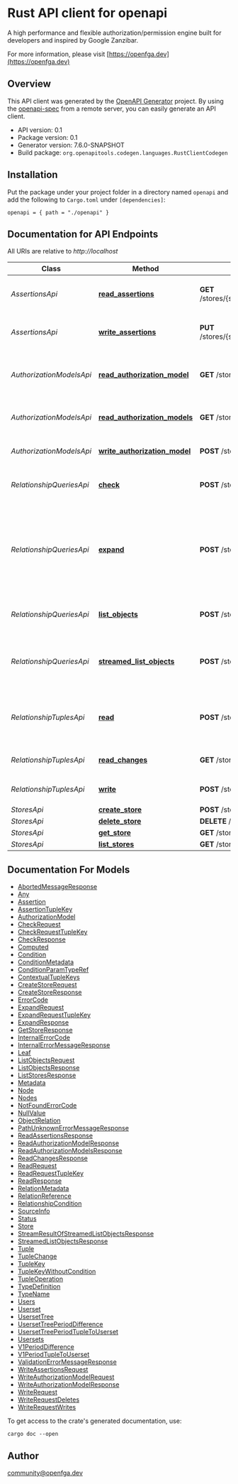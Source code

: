 # Rust API client for openapi

A high performance and flexible authorization/permission engine built for developers and inspired by Google Zanzibar.

For more information, please visit [https://openfga.dev](https://openfga.dev)

## Overview

This API client was generated by the [OpenAPI Generator](https://openapi-generator.tech) project.  By using the [openapi-spec](https://openapis.org) from a remote server, you can easily generate an API client.

- API version: 0.1
- Package version: 0.1
- Generator version: 7.6.0-SNAPSHOT
- Build package: `org.openapitools.codegen.languages.RustClientCodegen`

## Installation

Put the package under your project folder in a directory named `openapi` and add the following to `Cargo.toml` under `[dependencies]`:

```
openapi = { path = "./openapi" }
```

## Documentation for API Endpoints

All URIs are relative to *http://localhost*

Class | Method | HTTP request | Description
------------ | ------------- | ------------- | -------------
*AssertionsApi* | [**read_assertions**](docs/AssertionsApi.md#read_assertions) | **GET** /stores/{store_id}/assertions/{authorization_model_id} | Read assertions for an authorization model ID
*AssertionsApi* | [**write_assertions**](docs/AssertionsApi.md#write_assertions) | **PUT** /stores/{store_id}/assertions/{authorization_model_id} | Upsert assertions for an authorization model ID
*AuthorizationModelsApi* | [**read_authorization_model**](docs/AuthorizationModelsApi.md#read_authorization_model) | **GET** /stores/{store_id}/authorization-models/{id} | Return a particular version of an authorization model
*AuthorizationModelsApi* | [**read_authorization_models**](docs/AuthorizationModelsApi.md#read_authorization_models) | **GET** /stores/{store_id}/authorization-models | Return all the authorization models for a particular store
*AuthorizationModelsApi* | [**write_authorization_model**](docs/AuthorizationModelsApi.md#write_authorization_model) | **POST** /stores/{store_id}/authorization-models | Create a new authorization model
*RelationshipQueriesApi* | [**check**](docs/RelationshipQueriesApi.md#check) | **POST** /stores/{store_id}/check | Check whether a user is authorized to access an object
*RelationshipQueriesApi* | [**expand**](docs/RelationshipQueriesApi.md#expand) | **POST** /stores/{store_id}/expand | Expand all relationships in userset tree format, and following userset rewrite rules.  Useful to reason about and debug a certain relationship
*RelationshipQueriesApi* | [**list_objects**](docs/RelationshipQueriesApi.md#list_objects) | **POST** /stores/{store_id}/list-objects | List all objects of the given type that the user has a relation with
*RelationshipQueriesApi* | [**streamed_list_objects**](docs/RelationshipQueriesApi.md#streamed_list_objects) | **POST** /stores/{store_id}/streamed-list-objects | [EXPERIMENTAL] Stream all objects of the given type that the user has a relation with
*RelationshipTuplesApi* | [**read**](docs/RelationshipTuplesApi.md#read) | **POST** /stores/{store_id}/read | Get tuples from the store that matches a query, without following userset rewrite rules
*RelationshipTuplesApi* | [**read_changes**](docs/RelationshipTuplesApi.md#read_changes) | **GET** /stores/{store_id}/changes | Return a list of all the tuple changes
*RelationshipTuplesApi* | [**write**](docs/RelationshipTuplesApi.md#write) | **POST** /stores/{store_id}/write | Add or delete tuples from the store
*StoresApi* | [**create_store**](docs/StoresApi.md#create_store) | **POST** /stores | Create a store
*StoresApi* | [**delete_store**](docs/StoresApi.md#delete_store) | **DELETE** /stores/{store_id} | Delete a store
*StoresApi* | [**get_store**](docs/StoresApi.md#get_store) | **GET** /stores/{store_id} | Get a store
*StoresApi* | [**list_stores**](docs/StoresApi.md#list_stores) | **GET** /stores | List all stores


## Documentation For Models

 - [AbortedMessageResponse](docs/AbortedMessageResponse.md)
 - [Any](docs/Any.md)
 - [Assertion](docs/Assertion.md)
 - [AssertionTupleKey](docs/AssertionTupleKey.md)
 - [AuthorizationModel](docs/AuthorizationModel.md)
 - [CheckRequest](docs/CheckRequest.md)
 - [CheckRequestTupleKey](docs/CheckRequestTupleKey.md)
 - [CheckResponse](docs/CheckResponse.md)
 - [Computed](docs/Computed.md)
 - [Condition](docs/Condition.md)
 - [ConditionMetadata](docs/ConditionMetadata.md)
 - [ConditionParamTypeRef](docs/ConditionParamTypeRef.md)
 - [ContextualTupleKeys](docs/ContextualTupleKeys.md)
 - [CreateStoreRequest](docs/CreateStoreRequest.md)
 - [CreateStoreResponse](docs/CreateStoreResponse.md)
 - [ErrorCode](docs/ErrorCode.md)
 - [ExpandRequest](docs/ExpandRequest.md)
 - [ExpandRequestTupleKey](docs/ExpandRequestTupleKey.md)
 - [ExpandResponse](docs/ExpandResponse.md)
 - [GetStoreResponse](docs/GetStoreResponse.md)
 - [InternalErrorCode](docs/InternalErrorCode.md)
 - [InternalErrorMessageResponse](docs/InternalErrorMessageResponse.md)
 - [Leaf](docs/Leaf.md)
 - [ListObjectsRequest](docs/ListObjectsRequest.md)
 - [ListObjectsResponse](docs/ListObjectsResponse.md)
 - [ListStoresResponse](docs/ListStoresResponse.md)
 - [Metadata](docs/Metadata.md)
 - [Node](docs/Node.md)
 - [Nodes](docs/Nodes.md)
 - [NotFoundErrorCode](docs/NotFoundErrorCode.md)
 - [NullValue](docs/NullValue.md)
 - [ObjectRelation](docs/ObjectRelation.md)
 - [PathUnknownErrorMessageResponse](docs/PathUnknownErrorMessageResponse.md)
 - [ReadAssertionsResponse](docs/ReadAssertionsResponse.md)
 - [ReadAuthorizationModelResponse](docs/ReadAuthorizationModelResponse.md)
 - [ReadAuthorizationModelsResponse](docs/ReadAuthorizationModelsResponse.md)
 - [ReadChangesResponse](docs/ReadChangesResponse.md)
 - [ReadRequest](docs/ReadRequest.md)
 - [ReadRequestTupleKey](docs/ReadRequestTupleKey.md)
 - [ReadResponse](docs/ReadResponse.md)
 - [RelationMetadata](docs/RelationMetadata.md)
 - [RelationReference](docs/RelationReference.md)
 - [RelationshipCondition](docs/RelationshipCondition.md)
 - [SourceInfo](docs/SourceInfo.md)
 - [Status](docs/Status.md)
 - [Store](docs/Store.md)
 - [StreamResultOfStreamedListObjectsResponse](docs/StreamResultOfStreamedListObjectsResponse.md)
 - [StreamedListObjectsResponse](docs/StreamedListObjectsResponse.md)
 - [Tuple](docs/Tuple.md)
 - [TupleChange](docs/TupleChange.md)
 - [TupleKey](docs/TupleKey.md)
 - [TupleKeyWithoutCondition](docs/TupleKeyWithoutCondition.md)
 - [TupleOperation](docs/TupleOperation.md)
 - [TypeDefinition](docs/TypeDefinition.md)
 - [TypeName](docs/TypeName.md)
 - [Users](docs/Users.md)
 - [Userset](docs/Userset.md)
 - [UsersetTree](docs/UsersetTree.md)
 - [UsersetTreePeriodDifference](docs/UsersetTreePeriodDifference.md)
 - [UsersetTreePeriodTupleToUserset](docs/UsersetTreePeriodTupleToUserset.md)
 - [Usersets](docs/Usersets.md)
 - [V1PeriodDifference](docs/V1PeriodDifference.md)
 - [V1PeriodTupleToUserset](docs/V1PeriodTupleToUserset.md)
 - [ValidationErrorMessageResponse](docs/ValidationErrorMessageResponse.md)
 - [WriteAssertionsRequest](docs/WriteAssertionsRequest.md)
 - [WriteAuthorizationModelRequest](docs/WriteAuthorizationModelRequest.md)
 - [WriteAuthorizationModelResponse](docs/WriteAuthorizationModelResponse.md)
 - [WriteRequest](docs/WriteRequest.md)
 - [WriteRequestDeletes](docs/WriteRequestDeletes.md)
 - [WriteRequestWrites](docs/WriteRequestWrites.md)


To get access to the crate's generated documentation, use:

```
cargo doc --open
```

## Author

community@openfga.dev

